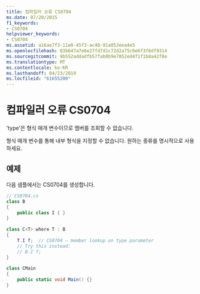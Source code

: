 ```yaml
---
title: 컴파일러 오류 CS0704
ms.date: 07/20/2015
f1_keywords:
- CS0704
helpviewer_keywords:
- CS0704
ms.assetid: a16ae7f3-11e0-45f3-ac40-91a853eea4e5
ms.openlocfilehash: 03b647a7e6e27fd7d1c72d2a75c0e6f3f6df9314
ms.sourcegitcommit: 9b552addadfb57fab0b9e7852ed4f1f1b8a42f8e
ms.translationtype: MT
ms.contentlocale: ko-KR
ms.lasthandoff: 04/23/2019
ms.locfileid: "61655200"
---
```

# <a name="compiler-error-cs0704"></a>컴파일러 오류 CS0704
'type'은 형식 매개 변수이므로 멤버를 조회할 수 없습니다.  
  
 형식 매개 변수를 통해 내부 형식을 지정할 수 없습니다. 원하는 종류를 명시적으로 사용하세요.  
  
## <a name="example"></a>예제  
 다음 샘플에서는 CS0704를 생성합니다.  
  
```csharp  
// CS0704.cs  
class B  
{  
    public class I { }  
}  
  
class C<T> where T : B  
{  
    T.I f;  // CS0704 – member lookup on type parameter  
    // Try this instead:  
    // B.I f;  
}  
  
class CMain  
{  
    public static void Main() {}  
}  
```
